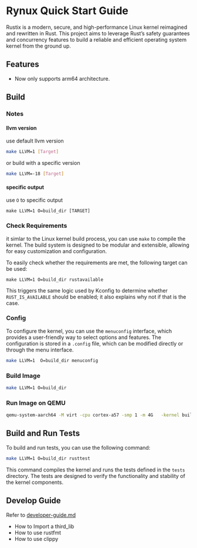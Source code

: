 # Rynux Quick Start Guide
Rustix is a modern, secure, and high-performance Linux kernel reimagined and rewritten in Rust. This project aims to leverage Rust’s safety guarantees and concurrency features to build a reliable and efficient operating system kernel from the ground up.

## Features

- Now only supports arm64 architecture.

## Build

### Notes

#### llvm version
use default llvm version

```bash
make LLVM=1 [Target]
```

or build with a specific version


```bash
make LLVM=-18 [Target]
```

#### specific output

use `O` to specific output

```shell
make LLVM=1 O=build_dir [TARGET]
```

### Check Requirements
it simlar to the Linux kernel build process, you can use `make` to compile the kernel. The build system is designed to be modular and extensible, allowing for easy customization and configuration.

To easily check whether the requirements are met, the following target can be used:
```shell
make LLVM=1 O=build_dir rustavailable
```
This triggers the same logic used by Kconfig to determine whether `RUST_IS_AVAILABLE` should be enabled; it also explains why not if that is the case.

### Config

To configure the kernel, you can use the `menuconfig` interface, which provides a user-friendly way to select options and features. The configuration is stored in a `.config` file, which can be modified directly or through the menu interface.

```bash
make LLVM=1  O=build_dir menuconfig
```

### Build Image

```bash
make LLVM=1 O=build_dir
```

### Run Image on QEMU

```bash
qemu-system-aarch64 -M virt -cpu cortex-a57 -smp 1 -m 4G   -kernel build_dir/arch/arm64/boot/Image  -nographic    -append " earlycon root=/dev/ram rdinit=/bin/sh "
```

## Build and Run Tests

To build and run tests, you can use the following command:

```bash
make LLVM=1 O=build_dir rusttest
```
This command compiles the kernel and runs the tests defined in the `tests` directory. The tests are designed to verify the functionality and stability of the kernel components.


## Develop Guide

Refer to [developer-guide.md](Documentation/developer-guide.md)

 - How to Import a third_lib
 - How to use rustfmt
 - How to use clippy

